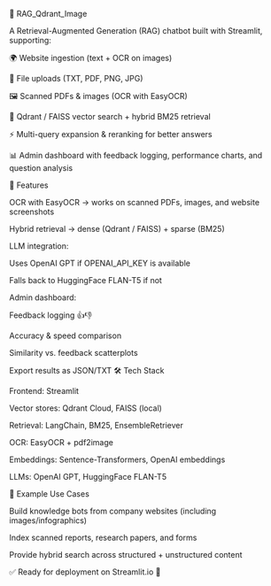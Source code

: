 💬 RAG_Qdrant_Image

A Retrieval-Augmented Generation (RAG) chatbot built with Streamlit, supporting:

🌍 Website ingestion (text + OCR on images)

📂 File uploads (TXT, PDF, PNG, JPG)

🖼️ Scanned PDFs & images (OCR with EasyOCR)

🧠 Qdrant / FAISS vector search + hybrid BM25 retrieval

⚡ Multi-query expansion & reranking for better answers

📊 Admin dashboard with feedback logging, performance charts, and question analysis

🚀 Features

OCR with EasyOCR → works on scanned PDFs, images, and website screenshots

Hybrid retrieval → dense (Qdrant / FAISS) + sparse (BM25)

LLM integration:

Uses OpenAI GPT if OPENAI_API_KEY is available

Falls back to HuggingFace FLAN-T5 if not

Admin dashboard:

Feedback logging 👍👎

Accuracy & speed comparison

Similarity vs. feedback scatterplots

Export results as JSON/TXT
🛠️ Tech Stack

Frontend: Streamlit

Vector stores: Qdrant Cloud, FAISS (local)

Retrieval: LangChain, BM25, EnsembleRetriever

OCR: EasyOCR + pdf2image

Embeddings: Sentence-Transformers, OpenAI embeddings

LLMs: OpenAI GPT, HuggingFace FLAN-T5

📖 Example Use Cases

Build knowledge bots from company websites (including images/infographics)

Index scanned reports, research papers, and forms

Provide hybrid search across structured + unstructured content

✅ Ready for deployment on Streamlit.io 🚀